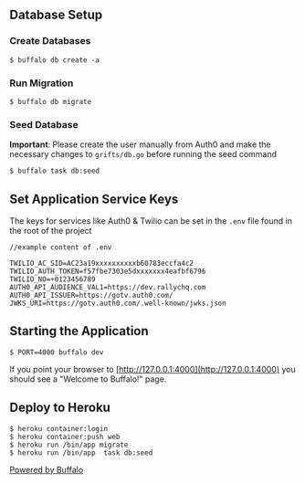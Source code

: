## Database Setup

### Create Databases

    $ buffalo db create -a

### Run Migration

    $ buffalo db migrate

### Seed Database

**Important**: Please create the user manually from Auth0 and make the necessary
changes to `grifts/db.go` before running the seed command

    $ buffalo task db:seed

## Set Application Service Keys

The keys for services like Auth0 & Twilio can be set in the `.env` file found in the root of the
project

```
//example content of .env

TWILIO_AC_SID=AC23a19xxxxxxxxxxb60783eccfa4c2
TWILIO_AUTH_TOKEN=f57fbe7303e5dxxxxxxx4eafbf6796
TWILIO_NO=+0123456789
AUTH0_API_AUDIENCE_VAL1=https://dev.rallychq.com
AUTH0_API_ISSUER=https://gotv.auth0.com/
JWKS_URI=https://gotv.auth0.com/.well-known/jwks.json
```

## Starting the Application

    $ PORT=4000 buffalo dev

If you point your browser to [http://127.0.0.1:4000](http://127.0.0.1:4000) you should see a "Welcome to Buffalo!" page.

## Deploy to Heroku

    $ heroku container:login
    $ heroku container:push web
    $ heroku run /bin/app migrate
    $ heroku run /bin/app  task db:seed

[Powered by Buffalo](http://gobuffalo.io)

